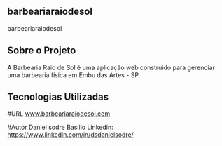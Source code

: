 ## barbeariaraiodesol
barbeariaraiodesol

## Sobre o Projeto
A Barbearia Raio de Sol é uma aplicação web construido para gerenciar uma barbearia física em Embu das Artes - SP.

## Tecnologias Utilizadas



#URL
www.barbeariaraiodesol.com

#Autor 
Daniel sodre Basilio
Linkedin: https://www.linkedin.com/in/dsdanielsodre/
